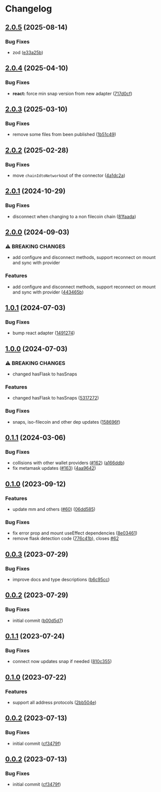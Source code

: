 # Changelog

## [2.0.5](https://github.com/filecoin-project/filsnap/compare/filsnap-adapter-react-v2.0.4...filsnap-adapter-react-v2.0.5) (2025-08-14)


### Bug Fixes

* zod ([e33a25b](https://github.com/filecoin-project/filsnap/commit/e33a25bb2d85afada67cd1894afff9c4c69bacf5))

## [2.0.4](https://github.com/filecoin-project/filsnap/compare/filsnap-adapter-react-v2.0.3...filsnap-adapter-react-v2.0.4) (2025-04-10)


### Bug Fixes

* **react:** force min snap version from new adapter ([717d0cf](https://github.com/filecoin-project/filsnap/commit/717d0cf35d1b51cffb9a1836510cde217bd60142))

## [2.0.3](https://github.com/filecoin-project/filsnap/compare/filsnap-adapter-react-v2.0.2...filsnap-adapter-react-v2.0.3) (2025-03-10)


### Bug Fixes

* remove some files from been published ([1b51c49](https://github.com/filecoin-project/filsnap/commit/1b51c49f3201dafa5f4334be1ca211c873b8e4d8))

## [2.0.2](https://github.com/filecoin-project/filsnap/compare/filsnap-adapter-react-v2.0.1...filsnap-adapter-react-v2.0.2) (2025-02-28)


### Bug Fixes

* move `chainIdtoNetwork`out of the connector ([4a1dc2a](https://github.com/filecoin-project/filsnap/commit/4a1dc2a34f10fce8b1882d592bf0130559f895be))

## [2.0.1](https://github.com/filecoin-project/filsnap/compare/filsnap-adapter-react-v2.0.0...filsnap-adapter-react-v2.0.1) (2024-10-29)


### Bug Fixes

* disconnect when changing to a non filecoin chain ([81faada](https://github.com/filecoin-project/filsnap/commit/81faada04637d57b142dbc5276c5ae76401388f4))

## [2.0.0](https://github.com/filecoin-project/filsnap/compare/filsnap-adapter-react-v1.0.1...filsnap-adapter-react-v2.0.0) (2024-09-03)


### ⚠ BREAKING CHANGES

* add configure and disconnect methods, support reconnect on mount and sync with provider

### Features

* add configure and disconnect methods, support reconnect on mount and sync with provider ([443465b](https://github.com/filecoin-project/filsnap/commit/443465b6f75a35ca7e48222a6691c6a4f4af50e5))

## [1.0.1](https://github.com/filecoin-project/filsnap/compare/filsnap-adapter-react-v1.0.0...filsnap-adapter-react-v1.0.1) (2024-07-03)


### Bug Fixes

* bump react adapter ([1491274](https://github.com/filecoin-project/filsnap/commit/149127448432f968b182f1a85ba9929bee02f319))

## [1.0.0](https://github.com/filecoin-project/filsnap/compare/filsnap-adapter-react-v0.1.1...filsnap-adapter-react-v1.0.0) (2024-07-03)


### ⚠ BREAKING CHANGES

* changed hasFlask to hasSnaps

### Features

* changed hasFlask to hasSnaps ([5317272](https://github.com/filecoin-project/filsnap/commit/5317272144a5746f6a042dda7f9eedd53d643a90))


### Bug Fixes

* snaps, iso-filecoin and other dep updates ([158696f](https://github.com/filecoin-project/filsnap/commit/158696fce26f1ac108707715495d1b34e3a44101))

## [0.1.1](https://github.com/filecoin-project/filsnap/compare/filsnap-adapter-react-v0.1.0...filsnap-adapter-react-v0.1.1) (2024-03-06)


### Bug Fixes

* collisions with other wallet providers ([#162](https://github.com/filecoin-project/filsnap/issues/162)) ([a166ddb](https://github.com/filecoin-project/filsnap/commit/a166ddb189282b3c327dc411b57b857064765335))
* fix metamask updates ([#163](https://github.com/filecoin-project/filsnap/issues/163)) ([4aa9642](https://github.com/filecoin-project/filsnap/commit/4aa96421f871388e3804a4f99e626bd090a46248))

## [0.1.0](https://github.com/filecoin-project/filsnap/compare/filsnap-adapter-react-v0.0.3...filsnap-adapter-react-v0.1.0) (2023-09-12)


### Features

* update mm and others ([#60](https://github.com/filecoin-project/filsnap/issues/60)) ([06dd585](https://github.com/filecoin-project/filsnap/commit/06dd5858af23b47907ba32b2a16e3de756476845))


### Bug Fixes

* fix error prop and mount useEffect dependencies ([8e03461](https://github.com/filecoin-project/filsnap/commit/8e0346103d8da37fa99284baf2eb02b6315257e1))
* remove flask detection code ([776c41b](https://github.com/filecoin-project/filsnap/commit/776c41b4eb8bac08a6f8d17cf83d157fb047fe34)), closes [#62](https://github.com/filecoin-project/filsnap/issues/62)

## [0.0.3](https://github.com/filecoin-project/filsnap/compare/filsnap-adapter-react-v0.0.2...filsnap-adapter-react-v0.0.3) (2023-07-29)


### Bug Fixes

* improve docs and type descriptions ([b6c95cc](https://github.com/filecoin-project/filsnap/commit/b6c95ccde12b015812721abaf90d970b1a1a82e4))

## [0.0.2](https://github.com/filecoin-project/filsnap/compare/filsnap-adapter-react-v0.0.1...filsnap-adapter-react-v0.0.2) (2023-07-29)


### Bug Fixes

* initial commit ([b00d5d7](https://github.com/filecoin-project/filsnap/commit/b00d5d79856789e990c9ecce2170d2a914391cac))

## [0.1.1](https://github.com/filecoin-project/filsnap/compare/filsnap-adapter-v0.1.0...filsnap-adapter-v0.1.1) (2023-07-24)


### Bug Fixes

* connect now updates snap if needed ([810c355](https://github.com/filecoin-project/filsnap/commit/810c35512a5294c0c797e69ff7ead16de5ed6bc9))

## [0.1.0](https://github.com/filecoin-project/filsnap/compare/filsnap-adapter-v0.0.2...filsnap-adapter-v0.1.0) (2023-07-22)


### Features

* support all address protocols ([2bb504e](https://github.com/filecoin-project/filsnap/commit/2bb504e8fe6bed61528acf71e042d66cda26cf9a))

## [0.0.2](https://github.com/filecoin-project/filsnap/compare/filsnap-adapter-v0.0.1...filsnap-adapter-v0.0.2) (2023-07-13)


### Bug Fixes

* initial commit ([cf3479f](https://github.com/filecoin-project/filsnap/commit/cf3479fdd0af6dc1b23bfba9063b028f68fb3006))

## [0.0.2](https://github.com/filecoin-project/filsnap/compare/filsnap-adapter-v0.0.1...filsnap-adapter-v0.0.2) (2023-07-13)


### Bug Fixes

* initial commit ([cf3479f](https://github.com/filecoin-project/filsnap/commit/cf3479fdd0af6dc1b23bfba9063b028f68fb3006))
